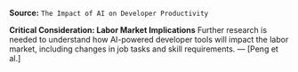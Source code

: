 **Source:** `The Impact of AI on Developer Productivity`

**Critical Consideration: Labor Market Implications**
Further research is needed to understand how AI-powered developer tools will impact the labor market, including changes in job tasks and skill requirements. — [Peng et al.]
